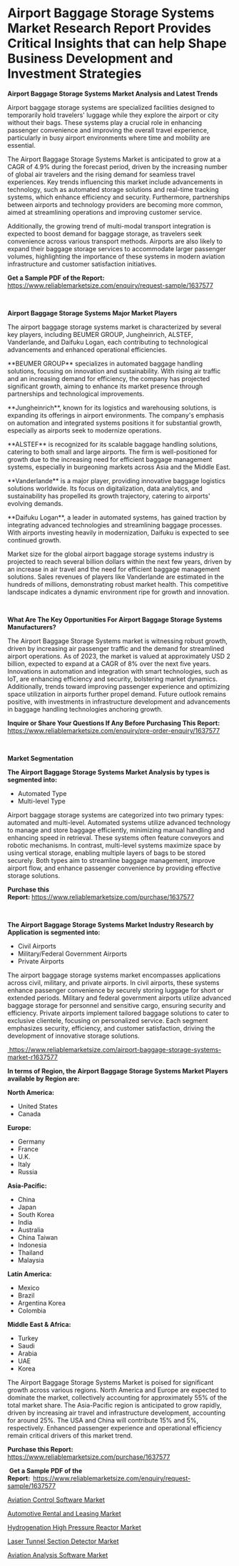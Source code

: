 <p><h1>Airport Baggage Storage Systems Market Research Report Provides Critical Insights that can help Shape Business Development and Investment Strategies</h1></p><p><strong>Airport Baggage Storage Systems Market Analysis and Latest Trends</strong></p>
<p><p>Airport baggage storage systems are specialized facilities designed to temporarily hold travelers' luggage while they explore the airport or city without their bags. These systems play a crucial role in enhancing passenger convenience and improving the overall travel experience, particularly in busy airport environments where time and mobility are essential.</p><p>The Airport Baggage Storage Systems Market is anticipated to grow at a CAGR of 4.9% during the forecast period, driven by the increasing number of global air travelers and the rising demand for seamless travel experiences. Key trends influencing this market include advancements in technology, such as automated storage solutions and real-time tracking systems, which enhance efficiency and security. Furthermore, partnerships between airports and technology providers are becoming more common, aimed at streamlining operations and improving customer service.</p><p>Additionally, the growing trend of multi-modal transport integration is expected to boost demand for baggage storage, as travelers seek convenience across various transport methods. Airports are also likely to expand their baggage storage services to accommodate larger passenger volumes, highlighting the importance of these systems in modern aviation infrastructure and customer satisfaction initiatives.</p></p>
<p><strong>Get a Sample PDF of the Report:&nbsp;</strong> <a href="https://www.reliablemarketsize.com/enquiry/request-sample/1637577?utm_campaign=1766&utm_medium=2&utm_source=Github&utm_content=ia&utm_term=07122024&utm_id=airport-baggage-storage-systems">https://www.reliablemarketsize.com/enquiry/request-sample/1637577</a></p>
<p>&nbsp;</p>
<p><strong>Airport Baggage Storage Systems Major Market Players</strong></p>
<p><p>The airport baggage storage systems market is characterized by several key players, including BEUMER GROUP, Jungheinrich, ALSTEF, Vanderlande, and Daifuku Logan, each contributing to technological advancements and enhanced operational efficiencies. </p><p>**BEUMER GROUP** specializes in automated baggage handling solutions, focusing on innovation and sustainability. With rising air traffic and an increasing demand for efficiency, the company has projected significant growth, aiming to enhance its market presence through partnerships and technological improvements. </p><p>**Jungheinrich**, known for its logistics and warehousing solutions, is expanding its offerings in airport environments. The company's emphasis on automation and integrated systems positions it for substantial growth, especially as airports seek to modernize operations. </p><p>**ALSTEF** is recognized for its scalable baggage handling solutions, catering to both small and large airports. The firm is well-positioned for growth due to the increasing need for efficient baggage management systems, especially in burgeoning markets across Asia and the Middle East.</p><p>**Vanderlande** is a major player, providing innovative baggage logistics solutions worldwide. Its focus on digitalization, data analytics, and sustainability has propelled its growth trajectory, catering to airports' evolving demands.</p><p>**Daifuku Logan**, a leader in automated systems, has gained traction by integrating advanced technologies and streamlining baggage processes. With airports investing heavily in modernization, Daifuku is expected to see continued growth.</p><p>Market size for the global airport baggage storage systems industry is projected to reach several billion dollars within the next few years, driven by an increase in air travel and the need for efficient baggage management solutions. Sales revenues of players like Vanderlande are estimated in the hundreds of millions, demonstrating robust market health. This competitive landscape indicates a dynamic environment ripe for growth and innovation.</p></p>
<p>&nbsp;</p>
<p><strong>What Are The Key Opportunities For Airport Baggage Storage Systems Manufacturers?</strong></p>
<p><p>The Airport Baggage Storage Systems market is witnessing robust growth, driven by increasing air passenger traffic and the demand for streamlined airport operations. As of 2023, the market is valued at approximately USD 2 billion, expected to expand at a CAGR of 8% over the next five years. Innovations in automation and integration with smart technologies, such as IoT, are enhancing efficiency and security, bolstering market dynamics. Additionally, trends toward improving passenger experience and optimizing space utilization in airports further propel demand. Future outlook remains positive, with investments in infrastructure development and advancements in baggage handling technologies anchoring growth.</p></p>
<p><strong>Inquire or Share Your Questions If Any Before Purchasing This Report:</strong> <a href="https://www.reliablemarketsize.com/enquiry/pre-order-enquiry/1637577?utm_campaign=1766&utm_medium=2&utm_source=Github&utm_content=ia&utm_term=07122024&utm_id=airport-baggage-storage-systems">https://www.reliablemarketsize.com/enquiry/pre-order-enquiry/1637577</a></p>
<p>&nbsp;</p>
<p><strong>Market Segmentation</strong></p>
<p><strong>The Airport Baggage Storage Systems Market Analysis by types is segmented into:</strong></p>
<p><ul><li>Automated Type</li><li>Multi-level Type</li></ul></p>
<p><p>Airport baggage storage systems are categorized into two primary types: automated and multi-level. Automated systems utilize advanced technology to manage and store baggage efficiently, minimizing manual handling and enhancing speed in retrieval. These systems often feature conveyors and robotic mechanisms. In contrast, multi-level systems maximize space by using vertical storage, enabling multiple layers of bags to be stored securely. Both types aim to streamline baggage management, improve airport flow, and enhance passenger convenience by providing effective storage solutions.</p></p>
<p><strong>Purchase this Report:&nbsp;</strong><a href="https://www.reliablemarketsize.com/purchase/1637577?utm_campaign=1766&utm_medium=2&utm_source=Github&utm_content=ia&utm_term=07122024&utm_id=airport-baggage-storage-systems">https://www.reliablemarketsize.com/purchase/1637577</a></p>
<p>&nbsp;</p>
<p><strong>The Airport Baggage Storage Systems Market Industry Research by Application is segmented into:</strong></p>
<p><ul><li>Civil Airports</li><li>Military/Federal Government Airports</li><li>Private Airports</li></ul></p>
<p><p>The airport baggage storage systems market encompasses applications across civil, military, and private airports. In civil airports, these systems enhance passenger convenience by securely storing luggage for short or extended periods. Military and federal government airports utilize advanced baggage storage for personnel and sensitive cargo, ensuring security and efficiency. Private airports implement tailored baggage solutions to cater to exclusive clientele, focusing on personalized service. Each segment emphasizes security, efficiency, and customer satisfaction, driving the development of innovative storage solutions.</p></p>
<p><a href="https://www.reliablemarketsize.com/airport-baggage-storage-systems-market-r1637577?utm_campaign=1766&utm_medium=2&utm_source=Github&utm_content=ia&utm_term=07122024&utm_id=airport-baggage-storage-systems">&nbsp;https://www.reliablemarketsize.com/airport-baggage-storage-systems-market-r1637577</a></p>
<p><strong>In terms of Region, the Airport Baggage Storage Systems Market Players available by Region are:</strong></p>
<p>
    <p> <strong> North America: </strong>
        <ul>
            <li>United States</li>
            <li>Canada</li>
        </ul>
        </p> 
    <p> <strong> Europe: </strong>
        <ul>
            <li>Germany</li>
            <li>France</li>
            <li>U.K.</li>
            <li>Italy</li>
            <li>Russia</li>
        </ul>
        </p> 
    <p> <strong> Asia-Pacific: </strong>
        <ul>
            <li>China</li>
            <li>Japan</li>
            <li>South Korea</li>
            <li>India</li>
            <li>Australia</li>
            <li>China Taiwan</li>
            <li>Indonesia</li>
            <li>Thailand</li>
            <li>Malaysia</li>
        </ul>
        </p> 
    <p> <strong> Latin America: </strong>
        <ul>
            <li>Mexico</li>
            <li>Brazil</li>
            <li>Argentina Korea</li>
            <li>Colombia</li>
        </ul>
        </p> 
    <p> <strong> Middle East & Africa: </strong>
        <ul>
            <li>Turkey</li>
            <li>Saudi</li>
            <li>Arabia</li>
            <li>UAE</li>
            <li>Korea</li>
        </ul>
    </p>
    </p>
<p><p>The Airport Baggage Storage Systems Market is poised for significant growth across various regions. North America and Europe are expected to dominate the market, collectively accounting for approximately 55% of the total market share. The Asia-Pacific region is anticipated to grow rapidly, driven by increasing air travel and infrastructure development, accounting for around 25%. The USA and China will contribute 15% and 5%, respectively. Enhanced passenger experience and operational efficiency remain critical drivers of this market trend.</p></p>
<p><strong>Purchase this Report: </strong><a href="https://www.reliablemarketsize.com/purchase/1637577?utm_campaign=1766&utm_medium=2&utm_source=Github&utm_content=ia&utm_term=07122024&utm_id=airport-baggage-storage-systems">https://www.reliablemarketsize.com/purchase/1637577</a></p>
<p>&nbsp;<strong>Get a Sample PDF of the Report:&nbsp;&nbsp;</strong><a href="https://www.reliablemarketsize.com/enquiry/request-sample/1637577?utm_campaign=1766&utm_medium=2&utm_source=Github&utm_content=ia&utm_term=07122024&utm_id=airport-baggage-storage-systems">https://www.reliablemarketsize.com/enquiry/request-sample/1637577</a></p>
<p><strong></strong></p>
<p><p><a href="https://www.linkedin.com/pulse/compreh-proposis-fbaif?utm_campaign=1766&utm_medium=2&utm_source=Github&utm_content=ia&utm_term=07122024&utm_id=airport-baggage-storage-systems">Aviation Control Software Market</a></p><p><a href="https://www.linkedin.com/pulse/the-hashub-gdiff?utm_campaign=1766&utm_medium=2&utm_source=Github&utm_content=ia&utm_term=07122024&utm_id=airport-baggage-storage-systems">Automotive Rental and Leasing Market</a></p><p><a href="https://issuu.com/reportprime-2/docs/hydrogenation-high-pressure-reactor-market-size-20?utm_campaign=1766&utm_medium=2&utm_source=Github&utm_content=ia&utm_term=07122024&utm_id=airport-baggage-storage-systems">Hydrogenation High Pressure Reactor Market</a></p><p><a href="https://issuu.com/reportprime-2/docs/laser-tunnel-section-detector-market-size-2030.ppt?utm_campaign=1766&utm_medium=2&utm_source=Github&utm_content=ia&utm_term=07122024&utm_id=airport-baggage-storage-systems">Laser Tunnel Section Detector Market</a></p><p><a href="https://www.linkedin.com/pulse/key-trends-driving-growth-aviation-analysis-software-market-in94e?utm_campaign=1766&utm_medium=2&utm_source=Github&utm_content=ia&utm_term=07122024&utm_id=airport-baggage-storage-systems">Aviation Analysis Software Market</a></p></p>